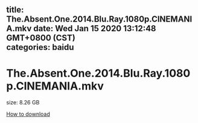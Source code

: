 
title: The.Absent.One.2014.Blu.Ray.1080p.CINEMANIA.mkv
date: Wed Jan 15 2020 13:12:48 GMT+0800 (CST)    
categories: baidu
---

# The.Absent.One.2014.Blu.Ray.1080p.CINEMANIA.mkv
size: 8.26 GB
 
 

[How to download](https://bpcam.bemobtrk.com/go/2ceec3aa-1ca2-46d6-b9ff-aaa5c184517c?jno=178)